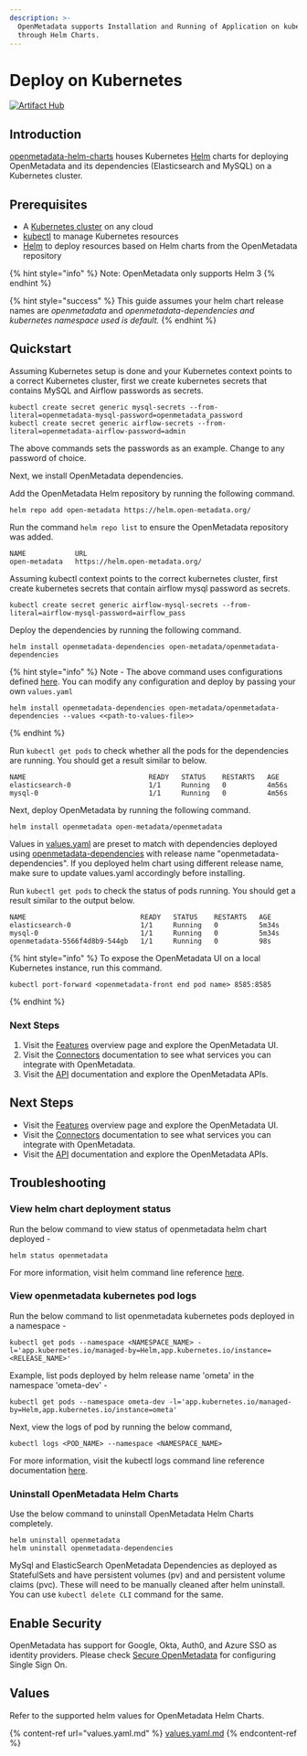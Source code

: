 ```yaml
---
description: >-
  OpenMetadata supports Installation and Running of Application on kubernetes
  through Helm Charts.
---
```


# Deploy on Kubernetes

[![Artifact Hub](https://img.shields.io/endpoint?url=https://artifacthub.io/badge/repository/open-metadata)](https://artifacthub.io/packages/search?repo=open-metadata)

## Introduction

[openmetadata-helm-charts](https://github.com/open-metadata/openmetadata-helm-charts) houses Kubernetes [Helm](https://helm.sh) charts for deploying OpenMetadata and its dependencies (Elasticsearch and MySQL) on a Kubernetes cluster.

## Prerequisites

* A [Kubernetes cluster](https://kubernetes.io) on any cloud
* [kubectl](https://kubernetes.io/docs/tasks/tools/) to manage Kubernetes resources
* [Helm](https://helm.sh) to deploy resources based on Helm charts from the OpenMetadata repository

{% hint style="info" %}
Note: OpenMetadata only supports Helm 3
{% endhint %}

{% hint style="success" %}
This guide assumes your helm chart release names are _openmetadata_ and _openmetadata-dependencies and kubernetes namespace used is default._
{% endhint %}

## Quickstart

Assuming Kubernetes setup is done and your Kubernetes context points to a correct Kubernetes cluster, first we create kubernetes secrets that contains MySQL and Airflow passwords as secrets.

```
kubectl create secret generic mysql-secrets --from-literal=openmetadata-mysql-password=openmetadata_password
kubectl create secret generic airflow-secrets --from-literal=openmetadata-airflow-password=admin
```

The above commands sets the passwords as an example. Change to any password of choice.

Next, we install OpenMetadata dependencies.

Add the OpenMetadata Helm repository by running the following command.

```
helm repo add open-metadata https://helm.open-metadata.org/
```

Run the command `helm repo list` to ensure the OpenMetadata repository was added.

```
NAME        	URL                            
open-metadata	https://helm.open-metadata.org/
```

Assuming kubectl context points to the correct kubernetes cluster, first create kubernetes secrets that contain airflow mysql password as secrets.

```
kubectl create secret generic airflow-mysql-secrets --from-literal=airflow-mysql-password=airflow_pass
```

Deploy the dependencies by running the following command.

```
helm install openmetadata-dependencies open-metadata/openmetadata-dependencies
```

{% hint style="info" %}
Note - The above command uses configurations defined [here](https://raw.githubusercontent.com/open-metadata/openmetadata-helm-charts/main/charts/deps/values.yaml). You can modify any configuration and deploy by passing your own `values.yaml`

```
helm install openmetadata-dependencies open-metadata/openmetadata-dependencies --values <<path-to-values-file>>
```
{% endhint %}

Run `kubectl get pods` to check whether all the pods for the dependencies are running. You should get a result similar to below.

```
NAME                              READY   STATUS    RESTARTS   AGE
elasticsearch-0                   1/1     Running   0          4m56s
mysql-0                           1/1     Running   0          4m56s
```

Next, deploy OpenMetadata by running the following command.

```
helm install openmetadata open-metadata/openmetadata
```

Values in [values.yaml](https://raw.githubusercontent.com/open-metadata/openmetadata-helm-charts/main/charts/openmetadata/values.yaml) are preset to match with dependencies deployed using [openmetadata-dependencies](https://github.com/open-metadata/openmetadata-helm-charts/tree/main/charts/deps) with release name "openmetadata-dependencies". If you deployed helm chart using different release name, make sure to update values.yaml accordingly before installing.

Run `kubectl get pods` to check the status of pods running. You should get a result similar to the output below.

```
NAME                            READY   STATUS    RESTARTS   AGE
elasticsearch-0                 1/1     Running   0          5m34s
mysql-0                         1/1     Running   0          5m34s
openmetadata-5566f4d8b9-544gb   1/1     Running   0          98s
```

{% hint style="info" %}
To expose the OpenMetadata UI on a local Kubernetes instance, run this command.

```
kubectl port-forward <openmetadata-front end pod name> 8585:8585
```
{% endhint %}

### Next Steps

1. Visit the [Features](../../docs/overview/features.md) overview page and explore the OpenMetadata UI.
2. Visit the [Connectors](../../docs/integrations/connectors/) documentation to see what services you can integrate with OpenMetadata.
3. Visit the [API](../../docs/openmetadata-apis/apis/overview.md) documentation and explore the OpenMetadata APIs.

## Next Steps

* Visit the [Features](../../docs/overview/features.md) overview page and explore the OpenMetadata UI.
* Visit the [Connectors](../../docs/integrations/connectors/) documentation to see what services you can integrate with OpenMetadata.
* Visit the [API](../../docs/openmetadata-apis/apis/overview.md) documentation and explore the OpenMetadata APIs.

## Troubleshooting

### View helm chart deployment status

Run the below command to view status of openmetadata helm chart deployed -

```
helm status openmetadata
```

For more information, visit helm command line reference [here](https://helm.sh/docs/helm/helm\_status/).

### View openmetadata kubernetes pod logs

Run the below command to list openmetadata kubernetes pods deployed in a namespace -

```
kubectl get pods --namespace <NAMESPACE_NAME> -l='app.kubernetes.io/managed-by=Helm,app.kubernetes.io/instance=<RELEASE_NAME>'
```

Example, list pods deployed by helm release name 'ometa' in the namespace 'ometa-dev' -

```
kubectl get pods --namespace ometa-dev -l='app.kubernetes.io/managed-by=Helm,app.kubernetes.io/instance=ometa'
```

Next, view the logs of pod by running the below command,

```
kubectl logs <POD_NAME> --namespace <NAMESPACE_NAME>
```

For more information, visit the kubectl logs command line reference documentation [here](https://kubernetes.io/docs/tasks/debug-application-cluster/debug-running-pod/).

### Uninstall OpenMetadata Helm Charts

Use the below command to uninstall OpenMetadata Helm Charts completely.

```
helm uninstall openmetadata
helm uninstall openmetadata-dependencies
```

MySql and ElasticSearch OpenMetadata Dependencies as deployed as StatefulSets and have persistent volumes (pv) and and persistent volume claims (pvc). These will need to be manually cleaned after helm uninstall. You can use `kubectl delete CLI` command for the same.

## Enable Security

OpenMetadata has support for Google, Okta, Auth0, and Azure SSO as identity providers. Please check [Secure OpenMetadata](../../docs/deploy/secure-openmetadata/) for configuring Single Sign On.

## Values

Refer to the supported helm values for OpenMetadata Helm Charts.

{% content-ref url="values.yaml.md" %}
[values.yaml.md](values.yaml.md)
{% endcontent-ref %}
